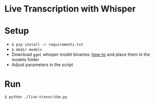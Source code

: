 # Live Transcription with Whisper

# Setup

- `$ pip install -r requirements.txt`
- `$ mkdir models`
- Download `ggml` whisper model binaries: [how-to](https://github.com/ggerganov/whisper.cpp/tree/master/models) and place them in the models folder
- Adjust parameters in the script

# Run

```shell
$ python ./live-transcribe.py
```

